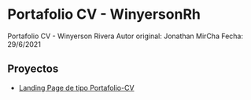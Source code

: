 # Portafolio CV - WinyersonRh

Portafolio CV - Winyerson Rivera
Autor original: Jonathan MirCha
Fecha: 29/6/2021

## Proyectos

- [Landing Page de tipo Portafolio-CV](https://WinyersonRh.github.io/portafolio/portafolio/)
